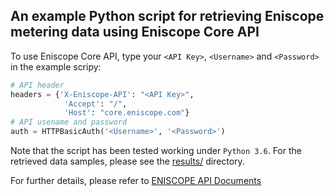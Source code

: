 ## An example Python script for retrieving Eniscope metering data using Eniscope Core API

To use Eniscope Core API, type your `<API Key>`, `<Username>` and `<Password>` in the example scripy:
```python
# API header
headers = {'X-Eniscope-API': "<API Key>", 
            'Accept': "/",
            'Host': "core.eniscope.com"}
# API usename and password
auth = HTTPBasicAuth('<Username>', '<Password>')  
```

Note that the script has been tested working under `Python 3.6`. For the retrieved data samples, please see the [results/](results/) directory.

For further details, please refer to [ENISCOPE API Documents](https://help.bestsupportdesk.com/en/support/tickets/archived/232597)


